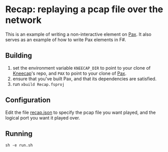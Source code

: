 # Recap: replaying a pcap file over the network
This is an example of writing a non-interactive element on [Pax](https://github.com/niksu/pax).
It also serves as an example of how to write Pax elements in F#.

## Building
1. set the environment variable `KNEECAP_DIR` to point to your clone of
   [Kneecap](https://github.com/niksu/kneecap)'s repo, and `PAX` to point to
   your clone of [Pax](https://github.com/niksu/pax).
2. ensure that you've built Pax, and that its dependencies are satisfied.
3. run `xbuild Recap.fsproj`

## Configuration
Edit the file [recap.json](recap.json) to specify the pcap file you want played,
and the logical port you want it played over.

## Running
`sh -e run.sh`
